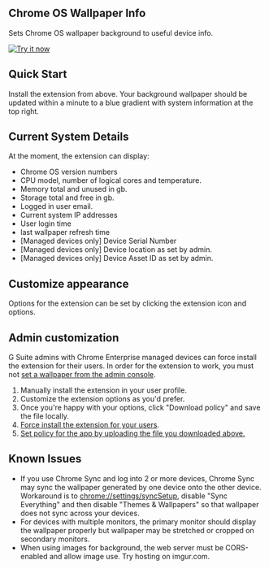 ## Chrome OS Wallpaper Info
Sets Chrome OS wallpaper background to useful device info.

<a target="_blank" href="https://chrome.google.com/webstore/detail/npbojjhacophkgfmllhoikaaiapdgacb"><img alt="Try it now" src="https://github.com/jay0lee/cros-info/raw/master/cws.png" title="Click here to install this sample from the Chrome Web Store"></img></a>

## Quick Start
Install the extension from above. Your background wallpaper should be updated within a minute to a blue gradient with system information at the top right.

## Current System Details
At the moment, the extension can display:
- Chrome OS version numbers
- CPU model, number of logical cores and temperature.
- Memory total and unused in gb.
- Storage total and free in gb.
- Logged in user email.
- Current system IP addresses
- User login time
- last wallpaper refresh time
- [Managed devices only] Device Serial Number
- [Managed devices only] Device location as set by admin.
- [Managed devices only] Device Asset ID as set by admin.

## Customize appearance
Options for the extension can be set by clicking the extension icon and options.

## Admin customization
G Suite admins with Chrome Enterprise managed devices can force install the extension for their users. In order for the extension to work, you must not [set a wallpaper from the admin console](https://support.google.com/chrome/a/answer/2657289?hl=en#3_wallpaper).

1. Manually install the extension in your user profile.
1. Customize the extension options as you'd prefer.
1. Once you're happy with your options, click "Download policy" and save the file locally.
1. [Force install the extension for your users](https://support.google.com/chrome/a/answer/6306504?hl=en).
1. [Set policy for the app by uploading the file you downloaded above.](https://support.google.com/chrome/a/answer/6177447#custom)

## Known Issues
- If you use Chrome Sync and log into 2 or more devices, Chrome Sync may sync the wallpaper generated by one device onto the other device. Workaround is to [chrome://settings/syncSetup](chrome://settings/syncSetup), disable "Sync Everything" and then disable "Themes & Wallpapers" so that wallpaper does not sync across your devices.
- For devices with multiple monitors, the primary monitor should display the wallpaper properly but wallpaper may be stretched or cropped on secondary monitors.
- When using images for background, the web server must be CORS-enabled and allow image use. Try hosting on imgur.com.
